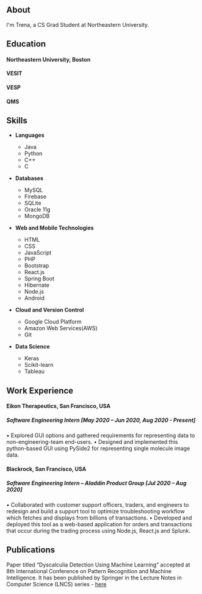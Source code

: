## About

I'm Trena, a CS Grad Student at Northeastern University.


## Education

#### Northeastern University, Boston 


#### VESIT


#### VESP


#### QMS



## Skills

- **Languages**
  - Java
  - Python
  - C++
  - C
  
- **Databases**
  - MySQL
  - Firebase
  - SQLite
  - Oracle 11g
  - MongoDB
  
- **Web and Mobile Technologies**
  - HTML
  - CSS
  - JavaScript
  - PHP
  - Bootstrap
  - React.js
  - Spring Boot
  - Hibernate
  - Node.js
  - Android

- **Cloud and Version Control**
  - Google Cloud Platform
  - Amazon Web Services(AWS)
  - Git
  
- **Data Science**
  - Keras
  - Scikit-learn
  - Tableau  


## Work Experience

#### Eikon Therapeutics, San Francisco, USA                                                                 
##### Software Engineering Intern [May 2020 – Jun 2020, Aug 2020 - Present]
•	Explored GUI options and gathered requirements for representing data to non-engineering-team end-users.
•	Designed and implemented this python-based GUI using PySide2 for representing single molecule image data.

#### Blackrock, San Francisco, USA 
##### Software Engineering Intern – Aladdin Product Group [Jul 2020 – Aug 2020]
•	Collaborated with customer support officers, traders, and engineers to redesign and build a support tool to optimize troubleshooting workflow which fetches and displays from billions of transactions.
•	Developed and deployed this tool as a web-based application for orders and transactions that occur during the trading process using Node.js, React.js and Splunk. 


## Publications

Paper titled “Dyscalculia Detection Using Machine Learning” accepted at 8th International Conference on Pattern Recognition and
Machine Intelligence. It has been published by Springer in the Lecture Notes in Computer Science (LNCS) series -
[here](https://doi.org/10.1007/978-3-030-34869-4_13)
